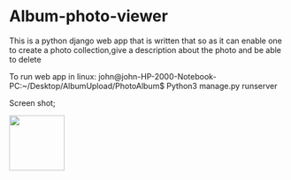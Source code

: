 # Album-photo-viewer
This is a python django web app that is written that so as it can enable one to create a photo collection,give a description about the photo and be able to delete


To run web app in linux:
   john@john-HP-2000-Notebook-PC:~/Desktop/AlbumUpload/PhotoAlbum$ Python3 manage.py runserver
   

Screen shot;
    
    
   <img align="left" width="100" height="100" src="http://www.fillmurray.com/100/100">


